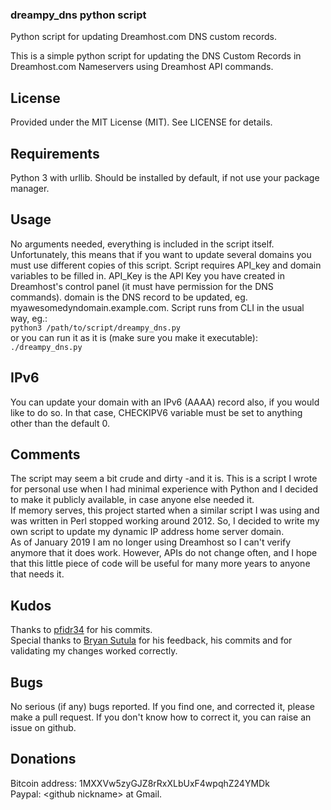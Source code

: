 ### dreampy_dns python script
Python script for updating Dreamhost.com DNS custom records.

This is a simple python script for updating the
DNS Custom Records in Dreamhost.com Nameservers using
Dreamhost API commands.

## License
Provided under the MIT License (MIT). See LICENSE for details.

## Requirements

Python 3 with urllib. Should be installed by default, if not use your package manager.

## Usage

No arguments needed, everything is included in the script itself. Unfortunately, this means that if you want to update several domains you must use different copies of this script.
Script requires API_key and domain variables to be filled in. API_Key is the
API Key you have created in Dreamhost's control panel (it must have permission
for the DNS commands). domain is the DNS record to be updated, eg.
myawesomedyndomain.example.com.
Script runs from CLI in the usual way, eg.:  
`python3 /path/to/script/dreampy_dns.py`  
or you can run it as it is (make sure you make it executable):  
`./dreampy_dns.py`


## IPv6

You can update your domain with an IPv6 (AAAA) record also, if you would like to do so.
In that case, CHECKIPV6 variable must be set to anything other than the default 0.

## Comments

The script may seem a bit crude and dirty -and it is. This is a script I wrote for personal use
when I had minimal experience with Python and I decided to make it publicly available, in case anyone else needed it.  
If memory serves, this project started when a similar script I was using and was written in Perl stopped working around 2012. So, I decided to write my own script to update my dynamic IP address home server domain.  
As of January 2019 I am no longer using Dreamhost so I can't verify anymore that it does work. However, APIs do not change often, and I hope that this little piece of code will be useful for many more years to anyone that needs it.

## Kudos
Thanks to [pfidr34](https://github.com/pfidr34) for his commits.  
Special thanks to [Bryan Sutula](https://github.com/sutula) for his feedback, his commits and for validating my changes worked correctly.

## Bugs
No serious (if any) bugs reported. If you find one, and corrected it, please make a pull request. If you don't know how to correct it, you can raise an issue on github.

## Donations  
Bitcoin address: 1MXXVw5zyGJZ8rRxXLbUxF4wpqhZ24YMDk<br/>
Paypal: \<github nickname\> at Gmail.
